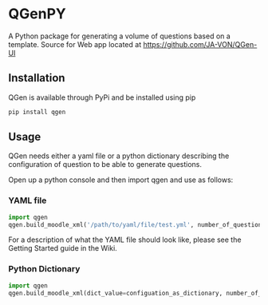 # QGenPY

A Python package for generating a volume of questions based on a template. Source for Web app located at https://github.com/JA-VON/QGen-UI

## Installation

QGen is available through PyPi and be installed using pip

```Bash
pip install qgen
```

## Usage

QGen needs either a yaml file or a python dictionary describing the configuration of question to be able to generate questions. 

Open up a python console and then import qgen and use as follows:

### YAML file 
```Python
import qgen
qgen.build_moodle_xml('/path/to/yaml/file/test.yml', number_of_questions=50)
```

For a description of what the YAML file should look like, please see the Getting Started guide in the Wiki.

### Python Dictionary

```Python
import qgen
qgen.build_moodle_xml(dict_value=configuation_as_dictionary, number_of_questions=50)
```
